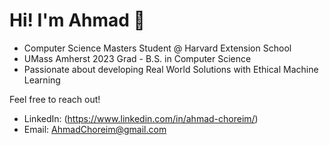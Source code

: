 # Hi! I'm Ahmad 👋
- Computer Science Masters Student @ Harvard Extension School
- UMass Amherst 2023 Grad - B.S. in Computer Science
- Passionate about developing Real World Solutions with Ethical Machine Learning


Feel free to reach out!

- LinkedIn: (https://www.linkedin.com/in/ahmad-choreim/)
- Email: AhmadChoreim@gmail.com

<!---
achoreim/achoreim is a ✨ special ✨ repository because its `README.md` (this file) appears on your GitHub profile.
You can click the Preview link to take a look at your changes.
--->
